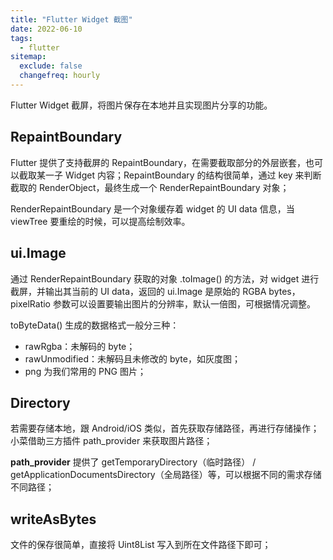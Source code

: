 ```yaml
---
title: "Flutter Widget 截图"
date: 2022-06-10
tags:
  - flutter
sitemap:
  exclude: false
  changefreq: hourly
---
```


Flutter Widget 截屏，将图片保存在本地并且实现图片分享的功能。

## RepaintBoundary

Flutter 提供了支持截屏的 RepaintBoundary，在需要截取部分的外层嵌套，也可以截取某一子 Widget 内容；RepaintBoundary 的结构很简单，通过 key 来判断截取的 RenderObject，最终生成一个 RenderRepaintBoundary 对象；

RenderRepaintBoundary 是一个对象缓存着 widget 的 UI data 信息，当 viewTree 要重绘的时候，可以提高绘制效率。

## ui.Image

通过 RenderRepaintBoundary 获取的对象 .toImage() 的方法，对 widget 进行截屏，并输出其当前的 UI data，返回的 ui.Image 是原始的 RGBA bytes，pixelRatio 参数可以设置要输出图片的分辨率，默认一倍图，可根据情况调整。

toByteData() 生成的数据格式一般分三种：

- rawRgba：未解码的 byte；
- rawUnmodified：未解码且未修改的 byte，如灰度图；
- png 为我们常用的 PNG 图片；

## Directory

若需要存储本地，跟 Android/iOS 类似，首先获取存储路径，再进行存储操作；小菜借助三方插件 path_provider 来获取图片路径；

**path_provider** 提供了 getTemporaryDirectory（临时路径） / getApplicationDocumentsDirectory（全局路径）等，可以根据不同的需求存储不同路径；

## writeAsBytes

文件的保存很简单，直接将 Uint8List 写入到所在文件路径下即可；
